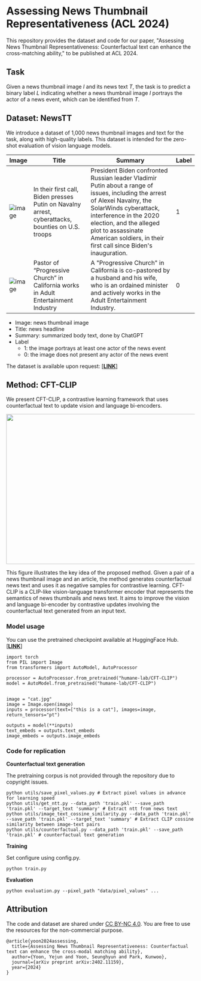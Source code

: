 # Assessing News Thumbnail Representativeness (ACL 2024)

This repository provides the dataset and code for our paper, "Assessing News Thumbnail Representativeness: Counterfactual text can enhance the cross-matching ability," to be published at ACL 2024.

## Task

Given a news thumbnail image *I* and its news text *T*, the task is to predict a binary label *L* indicating whether a news thumbnail image *I* portrays the actor of a news event, which can be identified from *T*.

## Dataset: NewsTT 

We introduce a dataset of 1,000 news thumbnail images and text for the task, along with high-quality labels.
This dataset is intended for the zero-shot evaluation of vision language models.

|Image|Title|Summary|Label|
|---|---|---|---|
|![image](https://github.com/ssu-humane/news-images-acl24/assets/76805677/7356b5e3-18b3-4e63-93d8-25aec29fc776)|In their first call, Biden presses Putin on Navalny arrest, cyberattacks, bounties on U.S. troops|President Biden confronted Russian leader Vladimir Putin about a range of issues, including the arrest of Alexei Navalny, the SolarWinds cyberattack, interference in the 2020 election, and the alleged plot to assassinate American soldiers, in their first call since Biden's inauguration.|1|
|![image](https://github.com/ssu-humane/news-images-acl24/assets/76805677/1bb52486-4474-4cc4-b158-d96d0c05cde6)|Pastor of “Progressive Church” in California works in Adult Entertainment Industry|A "Progressive Church" in California is co-pastored by a husband and his wife, who is an ordained minister and actively works in the Adult Entertainment Industry.|0|

* Image: news thumbnail image
* Title: news headline 
* Summary: summarized body text, done by ChatGPT
* Label
  - 1: the image portrays at least one actor of the news event
  - 0: the image does not present any actor of the news event

The dataset is available upon request: [[**LINK**]](https://forms.gle/reGnAXrY84XKLpvc7)

## Method: CFT-CLIP

We present CFT-CLIP, a contrastive learning framework that uses counterfactual text to update vision and language bi-encoders. 

<p align="center"><img src="https://github.com/ssu-humane/fake-news-thumbnail_2/assets/76805677/634d2896-9b8d-428c-8c96-8f5c69a7afbd" width="600" height="400"></p>
This figure illustrates the key idea of the proposed method. Given a pair of a news thumbnail image and an article, the method generates counterfactual news text and uses it as negative samples for contrastive learning. CFT-CLIP is a CLIP-like vision-language transformer encoder that represents the semantics of news thumbnails and news text. It aims to improve the vision and language bi-encoder by contrastive updates involving the counterfactual text generated from an input text.

### Model usage

You can use the pretrained checkpoint available at HuggingFace Hub.
[[**LINK**]](https://huggingface.co/humane-lab/cft-clip)

```python3
import torch
from PIL import Image
from transformers import AutoModel, AutoProcessor

processor = AutoProcessor.from_pretrained("humane-lab/CFT-CLIP")
model = AutoModel.from_pretrained("humane-lab/CFT-CLIP")


image = "cat.jpg"
image = Image.open(image)
inputs = processor(text=["this is a cat"], images=image, return_tensors="pt")

outputs = model(**inputs)
text_embeds = outputs.text_embeds
image_embeds = outputs.image_embeds
```

### Code for replication

**Counterfactual text generation**

The pretraining corpus is not provided through the repository due to copyright issues.

```shell
python utils/save_pixel_values.py # Extract pixel values ​​in advance for learning speed
python utils/get_ntt.py --data_path 'train.pkl' --save_path 'train.pkl' --target_text 'summary' # Extract ntt from news text
python utils/image_text_cossine_similarity.py --data_path 'train.pkl' --save_path 'train.pkl' --target_text 'summary' # Extract CLIP cossine similarity between image-text pairs
python utils/counterfactual.py --data_path 'train.pkl' --save_path 'train.pkl' # counterfactual text generation 
```

**Training**

Set configure using config.py.

```shell
python train.py
```

**Evaluation**

```shell
python evaluation.py --pixel_path "data/pixel_values" ...
```

## Attribution

The code and dataset are shared under [CC BY-NC 4.0](https://creativecommons.org/licenses/by-nc/4.0/deed.en). 
You are free to use the resources for the non-commercial purpose.

```
@article{yoon2024assessing,
  title={Assessing News Thumbnail Representativeness: Counterfactual text can enhance the cross-modal matching ability},
  author={Yoon, Yejun and Yoon, Seunghyun and Park, Kunwoo},
  journal={arXiv preprint arXiv:2402.11159},
  year={2024}
}
```

